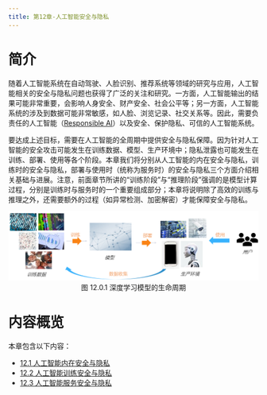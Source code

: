 ```yaml
---
title: 第12章-人工智能安全与隐私
---
```


# 简介

随着人工智能系统在自动驾驶、人脸识别、推荐系统等领域的研究与应用，人工智能相关的安全与隐私问题也获得了广泛的关注和研究。一方面，人工智能输出的结果可能非常重要，会影响人身安全、财产安全、社会公平等；另一方面，人工智能系统的涉及到数据可能非常敏感，如人脸、浏览记录、社交关系等。因此，需要负责任的人工智能（[Responsible AI](https://www.microsoft.com/en-us/ai/responsible-ai)）以及安全、保护隐私、可信的人工智能系统。

要达成上述目标，需要在人工智能的全周期中提供安全与隐私保障。因为针对人工智能的安全攻击可能发生在训练数据、模型、生产环境中；隐私泄露也可能发生在训练、部署、使用等各个阶段。本章我们将分别从人工智能的内在安全与隐私，训练时的安全与隐私，部署与使用时（统称为服务时）的安全与隐私三个方面介绍相关基础与进展。注意，前面章节所讲的“训练阶段”与“推理阶段”强调的是模型计算过程，分别是训练时与服务时的一个重要组成部分；本章将说明除了高效的训练与推理之外，还需要额外的过程（如异常检测、加密解密）才能保障安全与隐私。

<center> <img src="./img/12-0-1-lifecycle.png"/></center>
<center>图 12.0.1 深度学习模型的生命周期</center>

# 内容概览

本章包含以下内容：

- [12.1 人工智能内在安全与隐私](12.1-人工智能内在安全与隐私.md)
- [12.2 人工智能训练安全与隐私](12.2-人工智能训练安全与隐私.md)
- [12.3 人工智能服务安全与隐私](12.3-人工智能服务安全与隐私.md)
